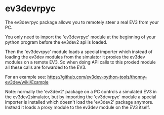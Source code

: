 # ev3devrpyc

The ev3devrpyc package allows you to remotely steer a real EV3 from your PC.

You only need to import the 'ev3devrpyc' module at the beginning of your python program 
before the ev3dev2 api is loaded. 

Then the 'ev3devrpyc' module loads a special importer which instead of loading the ev3dev 
modules from the simulator it proxies the ev3dev modules on a remote EV3. 
So when doing API calls to this proxied module all these calls are forwarded to the EV3.

For an example see: https://github.com/ev3dev-python-tools/thonny-ev3dev/wiki/Example

Note: normally the 'ev3dev2' package on a PC controls a simulated EV3 in the ev3dev2simulator, but by importing 
the 'ev3devrpyc' module a special importer is installed which doesn't load the 'ev3dev2' package anymore. Instead it loads a proxy module to the ev3dev module on the EV3 itself.

